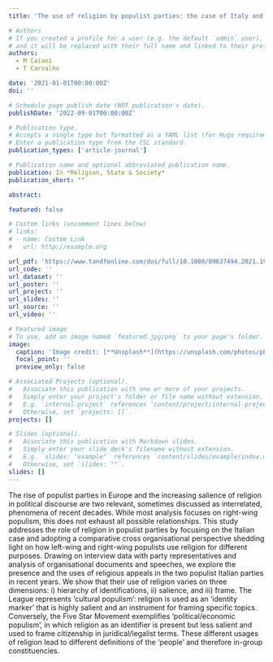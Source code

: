 ```yaml
---
title: 'The use of religion by populist parties: the case of Italy and its broader implications'

# Authors
# If you created a profile for a user (e.g. the default `admin` user), write the username (folder name) here
# and it will be replaced with their full name and linked to their profile.
authors:
  - M Caiani
  - T Carvalho

date: '2021-01-01T00:00:00Z'
doi: ''

# Schedule page publish date (NOT publication's date).
publishDate: '2022-09-01T00:00:00Z'

# Publication type.
# Accepts a single type but formatted as a YAML list (for Hugo requirements).
# Enter a publication type from the CSL standard.
publication_types: ['article-journal']

# Publication name and optional abbreviated publication name.
publication: In *Religion, State & Society*
publication_short: ""

abstract: 

featured: false

# Custom links (uncomment lines below)
# links:
# - name: Custom Link
#   url: http://example.org

url_pdf: 'https://www.tandfonline.com/doi/full/10.1080/09637494.2021.1949935?utm_source=chatgpt.com'
url_code: ''
url_dataset: ''
url_poster: ''
url_project: ''
url_slides: ''
url_source: ''
url_video: ''

# Featured image
# To use, add an image named `featured.jpg/png` to your page's folder.
image:
  caption: 'Image credit: [**Unsplash**](https://unsplash.com/photos/pLCdAaMFLTE)'
  focal_point: ''
  preview_only: false

# Associated Projects (optional).
#   Associate this publication with one or more of your projects.
#   Simply enter your project's folder or file name without extension.
#   E.g. `internal-project` references `content/project/internal-project/index.md`.
#   Otherwise, set `projects: []`.
projects: []

# Slides (optional).
#   Associate this publication with Markdown slides.
#   Simply enter your slide deck's filename without extension.
#   E.g. `slides: "example"` references `content/slides/example/index.md`.
#   Otherwise, set `slides: ""`.
slides: []
---
```


The rise of populist parties in Europe and the increasing salience of religion in political discourse are two relevant, sometimes discussed as interrelated, phenomena of recent decades. While most analysis focuses on right-wing populism, this does not exhaust all possible relationships. This study addresses the role of religion in populist parties by focusing on the Italian case and adopting a comparative cross organisational perspective shedding light on how left-wing and right-wing populists use religion for different purposes. Drawing on interview data with party representatives and analysis of organisational documents and speeches, we explore the presence and the uses of religious appeals in the two populist Italian parties in recent years. We show that their use of religion varies on three dimensions: i) hierarchy of identifications, ii) salience, and iii) frame. The League represents ‘cultural populism’: religion is used as an ‘identity marker’ that is highly salient and an instrument for framing specific topics. Conversely, the Five Star Movement exemplifies ‘political/economic populism’, in which religion as an identifier is present but less salient and used to frame citizenship in juridical/legalist terms. These different usages of religion lead to different definitions of the ‘people’ and therefore in-group constituencies.
